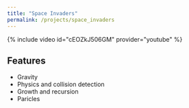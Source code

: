 ```yaml
---
title: "Space Invaders"
permalink: /projects/space_invaders
---
```


{% include video id="cEOZkJ506GM" provider="youtube" %}

## Features
- Gravity
- Physics and collision detection
- Growth and recursion
- Paricles
